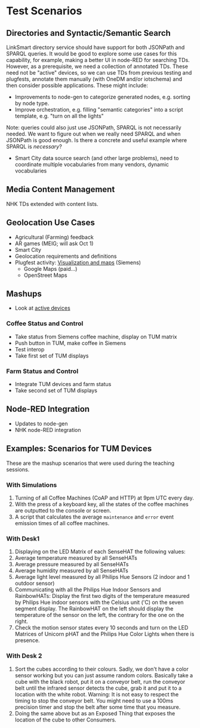 # Test Scenarios

## Directories and Syntactic/Semantic Search
LinkSmart directory service should have support for both JSONPath and SPARQL queries.
It would be good to explore some use cases for this capability, for example, making a better UI in node-RED for
searching TDs.  However, as a prerequisite, we need a collection of annotated TDs.   These need not be "active"
devices, so we can use TDs from previous testing and plugfests, annotate them manually (with OneDM and/or iotschema)
and then consider possible applications.  These might include:
* Improvements to node-gen to categorize generated nodes, e.g. sorting by node type.
* Improve orchestration, e.g. filling "semantic categories" into a script template, e.g. "turn on all the lights"

Note: queries could also just use JSONPath, SPARQL is not necessarily needed.   We want to figure out when we really
need SPARQL and when JSONPath is good enough.
Is there a concrete and useful example where SPARQL is *necessary*?
* Smart City data source search (and other large problems), need to coordinate multiple vocabularies from many vendors, dynamic vocabularies

## Media Content Management
NHK TDs extended with content lists.

## Geolocation Use Cases
* Agricultural (Farming) feedback
* AR games (MEIG; will ask Oct 1)
* Smart City
* Geolocation requirements and definitions
* Plugfest activity: [Visualization and maps](https://github.com/w3c/wot-testing/issues/76) (Siemens)
   - Google Maps (paid...)
   - OpenStreet Maps
   
## Mashups
* Look at [active devices](https://github.com/w3c/wot-testing/blob/master/events/2020.09.Online/active.csv)

### Coffee Status and Control
* Take status from Siemens coffee machine, display on TUM matrix
* Push button in TUM, make coffee in Siemens
* Test interop
* Take first set of TUM displays

### Farm Status and Control
* Integrate TUM devices and farm status
* Take second set of TUM displays

## Node-RED Integration
* Updates to node-gen
* NHK node-RED integration

## Examples: Scenarios for TUM Devices

These are the mashup scenarios that were used during the teaching sessions.

### With Simulations

1. Turning of all Coffee Machines (CoAP and HTTP) at 9pm UTC every day.
2. With the press of a keyboard key, all the states of the coffee machines are outputted to the console or screen.
3. A script that calculates the average `maintenance` and `error` event emission times of all coffee machines.

### With Desk1

1. Displaying on the LED Matrix of each SenseHAT the following values:
  1. Average temperature measured by all SenseHATs
  2. Average pressure measured by all SenseHATs
  3. Average humidity measured by all SenseHATs
  4. Average light level measured by all Philips Hue Sensors (2 indoor and 1 outdoor sensor)
2. Communicating with all the Philips Hue Indoor Sensors and RainbowHATs: Display the first two digits of the temperature measured by Philips Hue
indoor sensors with the Celsius unit ('C) on the seven segment display. The RainbowHAT on the left should display the temperature of the sensor on the left, the contrary for the one on the right.
3. Check the motion sensor states every 10 seconds and turn on the LED Matrices of Unicorn pHAT and the Philips Hue Color Lights when there is presence.

### With Desk 2

1. Sort the cubes according to their colours. Sadly, we don't have a color sensor working but you can just assume random colors. Basically take a cube with the black robot, put it on a conveyor belt, run the conveyor belt until the infrared sensor detects the cube, grab it and put it to a location with the white robot. Warning: It is not easy to respect the timing to stop the conveyor belt. You might need to use a 100ms precision timer and stop the belt after some time that you measure.
2. Doing the same above but as an Exposed Thing that exposes the location of the cube to other Consumers.
